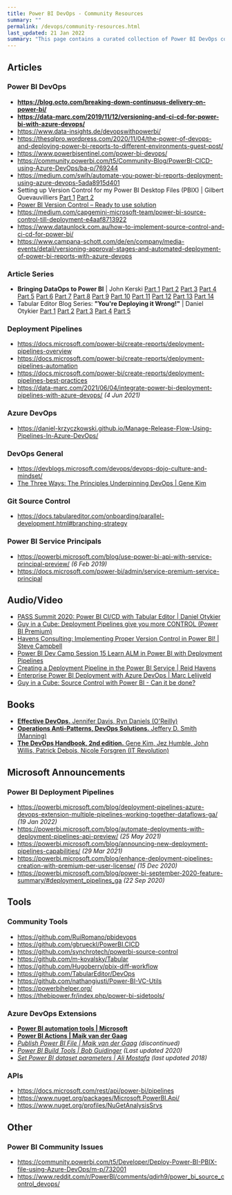```yaml
---
title: Power BI DevOps - Community Resources
summary: ""
permalink: /devops/community-resources.html
last_updated: 21 Jan 2022
summary: "This page contains a curated collection of Power BI DevOps community resources."
---
```


## Articles

### Power BI DevOps

- **<https://blog.octo.com/breaking-down-continuous-delivery-on-power-bi/>**
- **<https://data-marc.com/2019/11/12/versioning-and-ci-cd-for-power-bi-with-azure-devops/>**
- <https://www.data-insights.de/devopswithpowerbi/>
- <https://thesqlpro.wordpress.com/2020/11/04/the-power-of-devops-and-deploying-power-bi-reports-to-different-environments-guest-post/>
- <https://www.powerbisentinel.com/power-bi-devops/>
- <https://community.powerbi.com/t5/Community-Blog/PowerBI-CICD-using-Azure-DevOps/ba-p/769244>
- <https://medium.com/swlh/automate-you-power-bi-reports-deployment-using-azure-devops-5ada8915d401>
- Setting up Version Control for my Power BI Desktop Files (PBIX) \| Gilbert Quevauvilliers [Part 1](https://www.fourmoo.com/2019/07/23/setting-up-version-control-for-my-power-bi-desktop-files-pbix-with-no-additional-cost-part-1/) [Part 2](https://www.fourmoo.com/2019/08/06/using-version-control-with-power-bi-desktop-files-check-in-check-out-view-or-revert-to-previous-versions-part-2/)
- [Power BI Version Control – Ready to use solution](https://powerbi.tips/2021/02/power-bi-version-control/)
- <https://medium.com/capgemini-microsoft-team/power-bi-source-control-till-deployment-e4aaf8713922>
- <https://www.dataunlock.com.au/how-to-implement-source-control-and-ci-cd-for-power-bi/>
- <https://www.campana-schott.com/de/en/company/media-events/detail/versioning-approval-stages-and-automated-deployment-of-power-bi-reports-with-azure-devops>

### Article Series

- **Bringing DataOps to Power BI** \| John Kerski
  [Part 1](https://www.kerski.tech/bringing-dataops-to-power-bi/)
  [Part 2](https://www.kerski.tech/bringing-dataops-to-power-bi-part2/)
  [Part 3](https://www.kerski.tech/bringing-dataops-to-power-bi-part3/)
  [Part 4](https://www.kerski.tech/bringing-dataops-to-power-bi-part4/)
  [Part 5](https://www.kerski.tech/bringing-dataops-to-power-bi-part5/)
  [Part 6](https://www.kerski.tech/bringing-dataops-to-power-bi-part6/)
  [Part 7](https://www.kerski.tech/bringing-dataops-to-power-bi-part7/)
  [Part 8](https://www.kerski.tech/bringing-dataops-to-power-bi-part8/)
  [Part 9](https://www.kerski.tech/bringing-dataops-to-power-bi-part9/)
  [Part 10](https://www.kerski.tech/bringing-dataops-to-power-bi-part10/)
  [Part 11](https://www.kerski.tech/bringing-dataops-to-power-bi-part11/)
  [Part 12](https://www.kerski.tech/bringing-dataops-to-power-bi-part12/)
  [Part 13](https://www.kerski.tech/bringing-dataops-to-power-bi-part13/)
  [Part 14](https://www.kerski.tech/bringing-dataops-to-power-bi-part14/)
- Tabular Editor Blog Series: **"You're Deploying it Wrong!"** \| Daniel Otykier
  [Part 1](https://tabulareditor.github.io/2019/02/20/DevOps1.html)
  [Part 2](https://tabulareditor.github.io/2019/06/28/DevOps2.html)
  [Part 3](https://tabulareditor.github.io/2019/10/08/DevOps3.html)
  [Part 4](https://tabulareditor.github.io/2019/10/17/DevOps4.html)
  [Part 5](https://tabulareditor.github.io/2020/06/20/DevOps5.html)

### Deployment Pipelines

- <https://docs.microsoft.com/power-bi/create-reports/deployment-pipelines-overview>
- <https://docs.microsoft.com/power-bi/create-reports/deployment-pipelines-automation>
- <https://docs.microsoft.com/power-bi/create-reports/deployment-pipelines-best-practices>
- <https://data-marc.com/2021/06/04/integrate-power-bi-deployment-pipelines-with-azure-devops/> _(4 Jun 2021)_

### Azure DevOps

- <https://daniel-krzyczkowski.github.io/Manage-Release-Flow-Using-Pipelines-In-Azure-DevOps/>

### DevOps General

- <https://devblogs.microsoft.com/devops/devops-dojo-culture-and-mindset/>
- [The Three Ways: The Principles Underpinning DevOps \| Gene Kim](https://itrevolution.com/the-three-ways-principles-underpinning-devops/)

### Git Source Control

- <https://docs.tabulareditor.com/onboarding/parallel-development.html#branching-strategy>

### Power BI Service Principals

- <https://powerbi.microsoft.com/blog/use-power-bi-api-with-service-principal-preview/> _(6 Feb 2019)_
- <https://docs.microsoft.com/power-bi/admin/service-premium-service-principal>

## Audio/Video

- [PASS Summit 2020: Power BI CI/CD with Tabular Editor \| Daniel Otykier](https://www.youtube.com/watch?v=BbYqcSUXOgU)
- [Guy in a Cube: Deployment Pipelines give you more CONTROL (Power BI Premium)](https://www.youtube.com/watch?v=L-rGuFCOn18)
- [Havens Consulting: Implementing Proper Version Control in Power BI! \| Steve Campbell](https://www.youtube.com/watch?v=8n6tL9PtqBw)
- [Power BI Dev Camp Session 15 Learn ALM in Power BI with Deployment Pipelines](https://www.youtube.com/watch?v=j1i56HsS6No)
- [Creating a Deployment Pipeline in the Power BI Service \| Reid Havens](https://www.youtube.com/watch?v=mGoXctCTRHo)
- [Enterprise Power BI Deployment with Azure DevOps \| Marc Lelijveld](https://www.youtube.com/watch?v=6KVurHpa0dQ)
- [Guy in a Cube: Source Control with Power BI - Can it be done?](https://www.youtube.com/watch?v=fCGd5qID-dY)

## Books

- [**Effective DevOps.** Jennifer Davis, Ryn Daniels (O'Reilly)](https://learning.oreilly.com/library/view/effective-devops/9781491926291/)
- [**Operations Anti-Patterns, DevOps Solutions.** Jeffery D. Smith (Manning)](https://www.manning.com/books/operations-anti-patterns-devops-solutions)
- [**The DevOps Handbook, 2nd edition.** Gene Kim, Jez Humble, John Willis, Patrick Debois, Nicole Forsgren (IT Revolution)](https://itrevolution.com/book/the-devops-handbook/)

## Microsoft Announcements

### Power BI Deployment Pipelines

- <https://powerbi.microsoft.com/blog/deployment-pipelines-azure-devops-extension-multiple-pipelines-working-together-dataflows-ga/> _(19 Jan 2022)_
- <https://powerbi.microsoft.com/blog/automate-deployments-with-deployment-pipelines-api-preview/> _(25 May 2021)_
- <https://powerbi.microsoft.com/blog/announcing-new-deployment-pipelines-capabilities/> _(29 Mar 2021)_
- <https://powerbi.microsoft.com/blog/enhance-deployment-pipelines-creation-with-premium-per-user-license/> _(15 Dec 2020)_
- <https://powerbi.microsoft.com/blog/power-bi-september-2020-feature-summary/#deployment_pipelines_ga> _(22 Sep 2020)_

## Tools

### Community Tools

- <https://github.com/RuiRomano/pbidevops>
- <https://github.com/gbrueckl/PowerBI.CICD>
- <https://github.com/synchrotech/powerbi-source-control>
- <https://github.com/m-kovalsky/Tabular>
- <https://github.com/Hugoberry/pbix-diff-workflow>
- <https://github.com/TabularEditor/DevOps>
- <https://github.com/nathangiusti/Power-BI-VC-Utils>
- <https://powerbihelper.org/>
- <https://thebipower.fr/index.php/power-bi-sidetools/>

### Azure DevOps Extensions

- **[Power BI automation tools \| Microsoft](https://marketplace.visualstudio.com/items?itemName=ms-pbi-api.pbi-automation-tools)**
- **[Power BI Actions \| Maik van der Gaag](https://marketplace.visualstudio.com/items?itemName=maikvandergaag.maikvandergaag-power-bi-actions)**
- *[Publish Power BI File \| Maik van der Gaag](https://marketplace.visualstudio.com/items?itemName=maikvandergaag.maikvandergaag-publish-power-bi-file) (discontinued)*
- *[Power BI Build Tools \| Bob Guidinger](https://marketplace.visualstudio.com/items?itemName=bguidinger.powerbi-build-tools) (Last updated 2020)*
- *[Set Power BI dataset parameters \| Ali Mostafa](https://marketplace.visualstudio.com/items?itemName=AliMostafa.set-power-bi-dataset-parameters) (last updated 2018)*

### APIs

- <https://docs.microsoft.com/rest/api/power-bi/pipelines>
- <https://www.nuget.org/packages/Microsoft.PowerBI.Api/>
- <https://www.nuget.org/profiles/NuGetAnalysisSrvs>

## Other

### Power BI Community Issues

- <https://community.powerbi.com/t5/Developer/Deploy-Power-BI-PBIX-file-using-Azure-DevOps/m-p/732001>
- <https://www.reddit.com/r/PowerBI/comments/qdirh9/power_bi_source_control_devops/>
